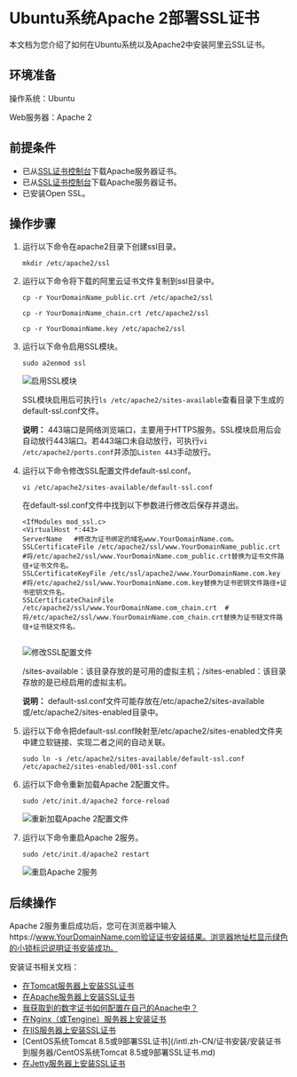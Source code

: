 # Ubuntu系统Apache 2部署SSL证书

本文档为您介绍了如何在Ubuntu系统以及Apache2中安装阿里云SSL证书。

## 环境准备

操作系统：Ubuntu

Web服务器：Apache 2

## 前提条件

-   已从[SSL证书控制台](https://yundunnext.console.aliyun.com/?spm=5176.2020520155.aliyun_sidebar.30.25af2a528ujbXD&p=cas#/overview/cn-hangzhou)下载Apache服务器证书。
-   已从[SSL证书控制台](https://yundunnext.console.aliyun.com/?p=cas#/overview/cn-hangzhou)下载Apache服务器证书。
-   已安装Open SSL。

## 操作步骤

1.  运行以下命令在apache2目录下创建ssl目录。

    ```
    mkdir /etc/apache2/ssl
    ```

2.  运行以下命令将下载的阿里云证书文件复制到ssl目录中。

    ```
    cp -r YourDomainName_public.crt /etc/apache2/ssl
    ```

    ```
    cp -r YourDomainName_chain.crt /etc/apache2/ssl
    ```

    ```
    cp -r YourDomainName.key /etc/apache2/ssl
    ```

3.  运行以下命令启用SSL模块。

    ```
    sudo a2enmod ssl
    ```

    ![启用SSL模块](https://static-aliyun-doc.oss-accelerate.aliyuncs.com/assets/img/zh-CN/6586939751/p36989.png)

    SSL模块启用后可执行`ls /etc/apache2/sites-available`查看目录下生成的default-ssl.conf文件。

    **说明：** 443端口是网络浏览端口，主要用于HTTPS服务。SSL模块启用后会自动放行443端口。若443端口未自动放行，可执行`vi /etc/apache2/ports.conf`并添加`Listen 443`手动放行。

4.  运行以下命令修改SSL配置文件default-ssl.conf。

    ```
    vi /etc/apache2/sites-available/default-ssl.conf
    ```

    在default-ssl.conf文件中找到以下参数进行修改后保存并退出。

    ```
    <IfModules mod_ssl.c>
    <VirtualHost *:443>  
    ServerName   #修改为证书绑定的域名www.YourDomainName.com。
    SSLCertificateFile /etc/apache2/ssl/www.YourDomainName_public.crt   #将/etc/apache2/ssl/www.YourDomainName.com_public.crt替换为证书文件路径+证书文件名。
    SSLCertificateKeyFile /etc/ssl/apache2/www.YourDomainName.com.key   #将/etc/apache2/ssl/www.YourDomainName.com.key替换为证书密钥文件路径+证书密钥文件名。
    SSLCertificateChainFile /etc/apache2/ssl/www.YourDomainName.com_chain.crt  #将/etc/apache2/ssl/www.YourDomainName.com_chain.crt替换为证书链文件路径+证书链文件名。
    						
    ```

    ![修改SSL配置文件](https://static-aliyun-doc.oss-accelerate.aliyuncs.com/assets/img/zh-CN/6586939751/p36991.png)

    /sites-available：该目录存放的是可用的虚拟主机；/sites-enabled：该目录存放的是已经启用的虚拟主机。

    **说明：** default-ssl.conf文件可能存放在/etc/apache2/sites-available或/etc/apache2/sites-enabled目录中。

5.  运行以下命令把default-ssl.conf映射至/etc/apache2/sites-enabled文件夹中建立软链接、实现二者之间的自动关联。

    ```
    sudo ln -s /etc/apache2/sites-available/default-ssl.conf /etc/apache2/sites-enabled/001-ssl.conf
    ```

6.  运行以下命令重新加载Apache 2配置文件。

    ```
    sudo /etc/init.d/apache2 force-reload
    ```

    ![重新加载Apache 2配置文件](https://static-aliyun-doc.oss-accelerate.aliyuncs.com/assets/img/zh-CN/6586939751/p36992.png)

7.  运行以下命令重启Apache 2服务。

    ```
    sudo /etc/init.d/apache2 restart
    ```

    ![重启Apache 2服务](https://static-aliyun-doc.oss-accelerate.aliyuncs.com/assets/img/zh-CN/7586939751/p36993.png)


## 后续操作

Apache 2服务重启成功后，您可在浏览器中输入https://www.YourDomainName.com验证证书安装结果。浏览器地址栏显示绿色的小锁标识说明证书安装成功。

安装证书相关文档：

-   [在Tomcat服务器上安装SSL证书](/intl.zh-CN/证书安装/安装证书到服务器/Tomcat服务器安装SSL证书/安装PFX格式证书.md)
-   [在Apache服务器上安装SSL证书](/intl.zh-CN/证书安装/安装证书到服务器/在Apache服务器上安装SSL证书.md)
-   [我获取到的数字证书如何配置在自己的Apache中？]()
-   [在Nginx（或Tengine）服务器上安装证书](/intl.zh-CN/证书安装/安装证书到服务器/在Nginx（或Tengine）服务器上安装证书.md)
-   [在IIS服务器上安装SSL证书](/intl.zh-CN/证书安装/安装证书到服务器/在IIS服务器上安装SSL证书.md)
-   [CentOS系统Tomcat 8.5或9部署SSL证书](/intl.zh-CN/证书安装/安装证书到服务器/CentOS系统Tomcat 8.5或9部署SSL证书.md)
-   [在Jetty服务器上安装SSL证书](/intl.zh-CN/证书安装/安装证书到服务器/在Jetty服务器上安装SSL证书.md)

